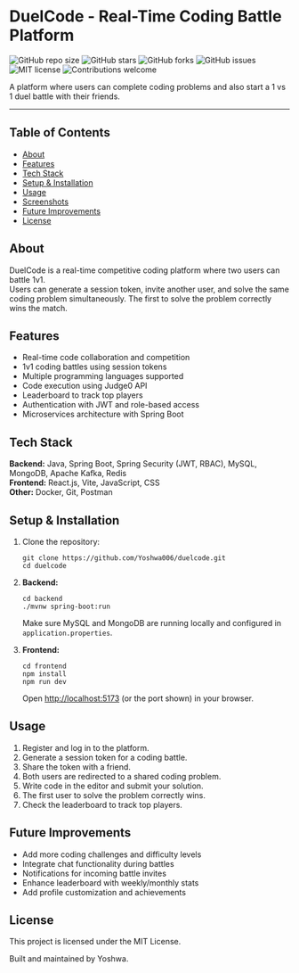 
# DuelCode - Real-Time Coding Battle Platform

![GitHub repo size](https://img.shields.io/github/repo-size/Yoshwa006/duelcode)
![GitHub stars](https://img.shields.io/github/stars/Yoshwa006/duelcode)
![GitHub forks](https://img.shields.io/github/forks/Yoshwa006/duelcode)
![GitHub issues](https://img.shields.io/github/issues/Yoshwa006/duelcode)
![MIT license](https://img.shields.io/github/license/Yoshwa006/duelcode)
![Contributions welcome](https://img.shields.io/badge/contributions-welcome-brightgreen.svg)

A platform where users can complete coding problems and also start a 1 vs 1 duel battle with their friends.

---

## Table of Contents
- [About](#about)
- [Features](#features)
- [Tech Stack](#tech-stack)
- [Setup & Installation](#setup--installation)
- [Usage](#usage)
- [Screenshots](#screenshots)
- [Future Improvements](#future-improvements)
- [License](#license)

## About
DuelCode is a real-time competitive coding platform where two users can battle 1v1.  
Users can generate a session token, invite another user, and solve the same coding problem simultaneously. The first to solve the problem correctly wins the match.

## Features
- Real-time code collaboration and competition
- 1v1 coding battles using session tokens
- Multiple programming languages supported
- Code execution using Judge0 API
- Leaderboard to track top players
- Authentication with JWT and role-based access
- Microservices architecture with Spring Boot

## Tech Stack
**Backend:** Java, Spring Boot, Spring Security (JWT, RBAC), MySQL, MongoDB, Apache Kafka, Redis  
**Frontend:** React.js, Vite, JavaScript, CSS  
**Other:** Docker, Git, Postman  

## Setup & Installation

1. Clone the repository:
   ```
   git clone https://github.com/Yoshwa006/duelcode.git
   cd duelcode
   ```

2. **Backend:**
   ```
   cd backend
   ./mvnw spring-boot:run
   ```
   Make sure MySQL and MongoDB are running locally and configured in `application.properties`.

3. **Frontend:**
   ```
   cd frontend
   npm install
   npm run dev
   ```
   Open [http://localhost:5173](http://localhost:5173) (or the port shown) in your browser.

## Usage

1. Register and log in to the platform.
2. Generate a session token for a coding battle.
3. Share the token with a friend.
4. Both users are redirected to a shared coding problem.
5. Write code in the editor and submit your solution.
6. The first user to solve the problem correctly wins.
7. Check the leaderboard to track top players.



## Future Improvements
- Add more coding challenges and difficulty levels
- Integrate chat functionality during battles
- Notifications for incoming battle invites
- Enhance leaderboard with weekly/monthly stats
- Add profile customization and achievements

## License
This project is licensed under the MIT License.

Built and maintained by Yoshwa.
```

